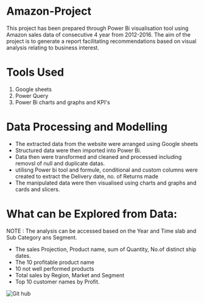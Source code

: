 # Amazon-Project
This project has been prepared through Power Bi visualisation tool using Amazon sales data of consecutive 4 year from 2012-2016. The aim of the project is to generate a report facilitating recommendations based on visual analysis relating to business interest.
# Tools Used
1. Google sheets
2. Power Query
3. Power Bi charts and graphs and KPI's
# Data Processing and Modelling
- The extracted data from the website were arranged using Google sheets
- Structured data were then imported into Power Bi.
- Data then were transformed and cleaned and processed including removsl of null and duplicate datas.
- utilisng Power bi tool and formule, conditional and custom columns were created to extract the Delivery date, no. of Returns made
- The manipulated data were then visualised using charts and graphs and cards and slicers.
# What can be Explored from Data:
NOTE : The analysis can be accessed based on the Year and Time slab and Sub Category ans Segment.

- The sales Projection, Product name, sum of Quantity, No.of distinct ship dates.
- The 10 profitable product name 
- 10 not well performed products
- Total sales by Region, Market and Segment
- Top 10 customer names by Profit.
  


![Git hub](https://github.com/AmishaSingh21/Amazon-Project/assets/147337191/74a8bc6a-2e4d-4849-8531-27a1a1418384)
